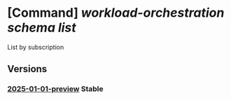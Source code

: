 # [Command] _workload-orchestration schema list_

List by subscription

## Versions

### [2025-01-01-preview](/Resources/mgmt-plane/L3N1YnNjcmlwdGlvbnMve30vcHJvdmlkZXJzL21pY3Jvc29mdC5lZGdlL3NjaGVtYXM=/2025-01-01-preview.xml) **Stable**

<!-- mgmt-plane /subscriptions/{}/providers/microsoft.edge/schemas 2025-01-01-preview -->
<!-- mgmt-plane /subscriptions/{}/resourcegroups/{}/providers/microsoft.edge/schemas 2025-01-01-preview -->
